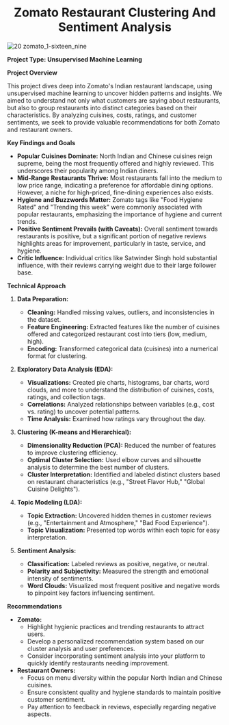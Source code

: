 <h1 align="center">Zomato Restaurant Clustering And Sentiment Analysis</h1>

![20 zomato_1-sixteen_nine](https://github.com/user-attachments/assets/44bdcba4-ee3d-44c2-9b3f-fdb905ec77ee)




**Project Type: Unsupervised Machine Learning**

**Project Overview**

This project dives deep into Zomato's Indian restaurant landscape, using unsupervised machine learning to uncover hidden patterns and insights. We aimed to understand not only what customers are saying about restaurants, but also to group restaurants into distinct categories based on their characteristics. By analyzing cuisines, costs, ratings, and customer sentiments, we seek to provide valuable recommendations for both Zomato and restaurant owners.

**Key Findings and Goals**

* **Popular Cuisines Dominate:**  North Indian and Chinese cuisines reign supreme, being the most frequently offered and highly reviewed. This underscores their popularity among Indian diners.
* **Mid-Range Restaurants Thrive:** Most restaurants fall into the medium to low price range, indicating a preference for affordable dining options. However, a niche for high-priced, fine-dining experiences also exists.
* **Hygiene and Buzzwords Matter:** Zomato tags like "Food Hygiene Rated" and "Trending this week" were commonly associated with popular restaurants, emphasizing the importance of hygiene and current trends.
* **Positive Sentiment Prevails (with Caveats):** Overall sentiment towards restaurants is positive, but a significant portion of negative reviews highlights areas for improvement, particularly in taste, service, and hygiene.
* **Critic Influence:** Individual critics like Satwinder Singh hold substantial influence, with their reviews carrying weight due to their large follower base.

**Technical Approach**

1. **Data Preparation:**
   * **Cleaning:** Handled missing values, outliers, and inconsistencies in the dataset.
   * **Feature Engineering:** Extracted features like the number of cuisines offered and categorized restaurant cost into tiers (low, medium, high).
   * **Encoding:** Transformed categorical data (cuisines) into a numerical format for clustering.

2. **Exploratory Data Analysis (EDA):**
   * **Visualizations:** Created pie charts, histograms, bar charts, word clouds, and more to understand the distribution of cuisines, costs, ratings, and collection tags.
   * **Correlations:** Analyzed relationships between variables (e.g., cost vs. rating) to uncover potential patterns.
   * **Time Analysis:** Examined how ratings vary throughout the day.

3. **Clustering (K-means and Hierarchical):**
   * **Dimensionality Reduction (PCA):** Reduced the number of features to improve clustering efficiency.
   * **Optimal Cluster Selection:** Used elbow curves and silhouette analysis to determine the best number of clusters.
   * **Cluster Interpretation:**  Identified and labeled distinct clusters based on restaurant characteristics (e.g., "Street Flavor Hub," "Global Cuisine Delights").

4. **Topic Modeling (LDA):**
   * **Topic Extraction:**  Uncovered hidden themes in customer reviews (e.g., "Entertainment and Atmosphere," "Bad Food Experience").
   * **Topic Visualization:** Presented top words within each topic for easy interpretation.

5. **Sentiment Analysis:**
   * **Classification:** Labeled reviews as positive, negative, or neutral.
   * **Polarity and Subjectivity:** Measured the strength and emotional intensity of sentiments.
   * **Word Clouds:** Visualized most frequent positive and negative words to pinpoint key factors influencing sentiment.


**Recommendations**

* **Zomato:**
   * Highlight hygienic practices and trending restaurants to attract users.
   * Develop a personalized recommendation system based on our cluster analysis and user preferences.
   * Consider incorporating sentiment analysis into your platform to quickly identify restaurants needing improvement.
* **Restaurant Owners:**
   * Focus on menu diversity within the popular North Indian and Chinese cuisines.
   * Ensure consistent quality and hygiene standards to maintain positive customer sentiment.
   * Pay attention to feedback in reviews, especially regarding negative aspects.


